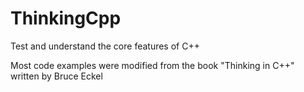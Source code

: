 # ThinkingCpp
Test and understand the core features of C++

Most code examples were modified from the book "Thinking in C++" written by Bruce Eckel
